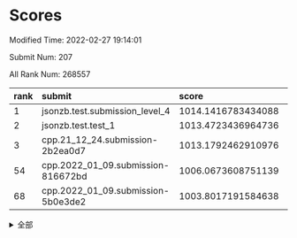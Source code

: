 # Scores

Modified Time: 2022-02-27 19:14:01

Submit Num: 207

All Rank Num: 268557

| rank |               submit               |       score        |       sigma        | pk_num |
| :--- | :--------------------------------- | :----------------- | :----------------- | :----- |
| 1    | jsonzb.test.submission_level_4     | 1014.1416783434088 | 0.8359938811383659 | 5187   |
| 2    | jsonzb.test.test_1                 | 1013.4723436964736 | 0.8215650126502081 | 5194   |
| 3    | cpp.21_12_24.submission-2b2ea0d7   | 1013.1792462910976 | 0.8096096764426524 | 5189   |
| 54   | cpp.2022_01_09.submission-816672bd | 1006.0673608751139 | 0.7176775121987113 | 5192   |
| 68   | cpp.2022_01_09.submission-5b0e3de2 | 1003.8017191584638 | 0.7173839976658634 | 5187   |


<details>
<summary>全部</summary>

| rank |                 submit                 |       score        |       sigma        | pk_num |
| :--- | :------------------------------------- | :----------------- | :----------------- | :----- |
| 1    | jsonzb.test.submission_level_4         | 1014.1416783434088 | 0.8359938811383659 | 5187   |
| 2    | jsonzb.test.test_1                     | 1013.4723436964736 | 0.8215650126502081 | 5194   |
| 3    | cpp.21_12_24.submission-2b2ea0d7       | 1013.1792462910976 | 0.8096096764426524 | 5189   |
| 4    | gobigger.level_3.submission_level_3_38 | 1012.5171281904124 | 0.7811180113689982 | 5190   |
| 5    | gobigger.level_3.submission_level_3_42 | 1011.4422577569164 | 0.7417928431118518 | 5189   |
| 6    | gobigger.level_3.submission_level_3_34 | 1011.3176465694092 | 0.7454866582620248 | 5187   |
| 7    | gobigger.level_3.submission_level_3_28 | 1011.0239247742882 | 0.778845732194164  | 5187   |
| 8    | gobigger.level_3.submission_level_3_22 | 1011.0148203097799 | 0.7673320669853105 | 5189   |
| 9    | gobigger.level_3.submission_level_3_19 | 1010.9268214198098 | 0.762422775239461  | 5193   |
| 10   | gobigger.level_3.submission_level_3_5  | 1010.7102830509511 | 0.8029598479358834 | 5189   |
| 11   | gobigger.level_3.submission_level_3_40 | 1010.6250050571085 | 0.7616248958503191 | 5193   |
| 12   | gobigger.level_3.submission_level_3_10 | 1010.5367061847471 | 0.7464648407700326 | 5189   |
| 13   | gobigger.level_3.submission_level_3_41 | 1010.521572003796  | 0.7494462562627149 | 5187   |
| 14   | gobigger.level_3.submission_level_3_44 | 1010.5176890598942 | 0.7748358296307175 | 5196   |
| 15   | gobigger.level_3.submission_level_3_7  | 1010.4043852833943 | 0.7484801454353021 | 5188   |
| 16   | gobigger.level_3.submission_level_3_31 | 1010.3943812865954 | 0.7499892435615798 | 5193   |
| 17   | gobigger.level_3.submission_level_3_3  | 1010.336115164184  | 0.7649277799042189 | 5186   |
| 18   | gobigger.level_3.submission_level_3_46 | 1010.3315189932813 | 0.7475456680645263 | 5186   |
| 19   | gobigger.level_3.submission_level_3_12 | 1010.331081110759  | 0.7627801209839091 | 5189   |
| 20   | gobigger.level_3.submission_level_3_15 | 1010.3110249547378 | 0.7586721660966114 | 5193   |
| 21   | gobigger.level_3.submission_level_3_25 | 1010.1678343830276 | 0.7744203237260746 | 5189   |
| 22   | gobigger.level_3.submission_level_3_47 | 1010.1214469524557 | 0.7608907003211586 | 5189   |
| 23   | gobigger.level_3.submission_level_3_48 | 1010.0885473833941 | 0.7551326536815097 | 5192   |
| 24   | gobigger.level_3.submission_level_3_18 | 1010.0829860921173 | 0.760196719372055  | 5187   |
| 25   | gobigger.level_3.submission_level_3_36 | 1010.0794124506824 | 0.7580779328727439 | 5186   |
| 26   | gobigger.level_3.submission_level_3_24 | 1010.0444053479831 | 0.7552648954338802 | 5190   |
| 27   | gobigger.level_3.submission_level_3_37 | 1010.0286084961908 | 0.7415672695861518 | 5191   |
| 28   | gobigger.level_3.submission_level_3_27 | 1010.0095865581517 | 0.7549982358306444 | 5189   |
| 29   | gobigger.level_3.submission_level_3_23 | 1010.0089995583918 | 0.7547088145860091 | 5186   |
| 30   | gobigger.level_3.submission_level_3_39 | 1009.9763815681905 | 0.7618158623533383 | 5190   |
| 31   | gobigger.level_3.submission_level_3_32 | 1009.9170883295277 | 0.769239625555521  | 5189   |
| 32   | gobigger.level_3.submission_level_3_9  | 1009.8766384388206 | 0.7536166974434214 | 5190   |
| 33   | gobigger.level_3.submission_level_3_26 | 1009.8458893861848 | 0.7539653843136443 | 5193   |
| 34   | gobigger.level_3.submission_level_3_20 | 1009.718127161216  | 0.7564947920964357 | 5191   |
| 35   | gobigger.level_3.submission_level_3_1  | 1009.6894421609201 | 0.7577846372622815 | 5189   |
| 36   | gobigger.level_3.submission_level_3_14 | 1009.6188632779371 | 0.7425448965154648 | 5192   |
| 37   | gobigger.level_3.submission_level_3_21 | 1009.5988757881041 | 0.7652228616716459 | 5188   |
| 38   | gobigger.level_3.submission_level_3_16 | 1009.5337974441724 | 0.7642104415672745 | 5187   |
| 39   | gobigger.level_3.submission_level_3_8  | 1009.527280673613  | 0.7701945476488506 | 5188   |
| 40   | gobigger.level_3.submission_level_3_45 | 1009.4602145123797 | 0.7476922581462235 | 5189   |
| 41   | gobigger.level_3.submission_level_3_4  | 1009.4577924737612 | 0.7610325925410171 | 5187   |
| 42   | gobigger.level_3.submission_level_3_11 | 1009.4516599826793 | 0.7397759697768699 | 5196   |
| 43   | gobigger.level_3.submission_level_3_33 | 1009.3996598786653 | 0.7661480987434931 | 5187   |
| 44   | gobigger.level_3.submission_level_3_35 | 1009.3735932429961 | 0.7539131561790284 | 5188   |
| 45   | gobigger.level_3.submission_level_3_17 | 1009.3405187775289 | 0.7464454046622098 | 5195   |
| 46   | gobigger.level_3.submission_level_3_2  | 1009.3164467429365 | 0.7375636427941759 | 5189   |
| 47   | gobigger.level_3.submission_level_3_13 | 1009.3061541441103 | 0.7578069129385689 | 5189   |
| 48   | gobigger.level_3.submission_level_3_6  | 1009.30105636816   | 0.7725116779745785 | 5192   |
| 49   | gobigger.level_3.submission_level_3_30 | 1009.1928125504812 | 0.7443907319811656 | 5188   |
| 50   | gobigger.level_3.submission_level_3_43 | 1009.1850093320543 | 0.7248460166034265 | 5190   |
| 51   | gobigger.level_3.submission_level_3_29 | 1009.0267895496706 | 0.7643725440433863 | 5184   |
| 52   | gobigger.level_3.submission_level_3_0  | 1008.5250478455366 | 0.7587031879680437 | 5186   |
| 53   | gobigger.level_3.submission_level_3_49 | 1008.2980443946726 | 0.7336366132727304 | 5194   |
| 54   | cpp.2022_01_09.submission-816672bd     | 1006.0673608751139 | 0.7176775121987113 | 5192   |
| 55   | gobigger.level_1.submission_level_1_49 | 1004.7291488645317 | 0.7238226438294108 | 5191   |
| 56   | gobigger.level_1.submission_level_1_38 | 1004.5135279730339 | 0.7273497046384487 | 5189   |
| 57   | gobigger.level_1.submission_level_1_39 | 1004.3770116427103 | 0.7301069318667817 | 5191   |
| 58   | gobigger.level_1.submission_level_1_17 | 1004.3450836188085 | 0.723788822687221  | 5194   |
| 59   | gobigger.level_1.submission_level_1_1  | 1004.3306997257147 | 0.7219597909361062 | 5188   |
| 60   | gobigger.level_1.submission_level_1_11 | 1004.0903824172343 | 0.7143635118842284 | 5190   |
| 61   | gobigger.level_1.submission_level_1_32 | 1004.0825866868373 | 0.72215265071856   | 5185   |
| 62   | gobigger.level_1.submission_level_1_34 | 1004.0355298245915 | 0.7281651767635433 | 5189   |
| 63   | gobigger.level_1.submission_level_1_24 | 1003.9764617171778 | 0.7162915882390001 | 5193   |
| 64   | gobigger.level_1.submission_level_1_42 | 1003.9648357314667 | 0.7263007964611227 | 5185   |
| 65   | gobigger.level_1.submission_level_1_15 | 1003.8914980704523 | 0.7213394693836112 | 5191   |
| 66   | gobigger.level_1.submission_level_1_19 | 1003.8517601741838 | 0.7108010274101803 | 5189   |
| 67   | gobigger.level_1.submission_level_1_47 | 1003.8175902960481 | 0.7099678652223095 | 5189   |
| 68   | cpp.2022_01_09.submission-5b0e3de2     | 1003.8017191584638 | 0.7173839976658634 | 5187   |
| 69   | gobigger.level_1.submission_level_1_14 | 1003.6973773768563 | 0.726097528580003  | 5197   |
| 70   | gobigger.level_1.submission_level_1_41 | 1003.694198773512  | 0.7142263959433527 | 5193   |
| 71   | gobigger.level_1.submission_level_1_9  | 1003.6632872014363 | 0.7272382525156036 | 5189   |
| 72   | gobigger.level_1.submission_level_1_40 | 1003.5108032809733 | 0.713159182935523  | 5191   |
| 73   | gobigger.level_1.submission_level_1_7  | 1003.500787409823  | 0.7168174624117291 | 5189   |
| 74   | gobigger.level_1.submission_level_1_36 | 1003.3816593097381 | 0.7193029202465313 | 5190   |
| 75   | gobigger.level_1.submission_level_1_37 | 1003.3576652685803 | 0.7198212503678197 | 5191   |
| 76   | gobigger.level_1.submission_level_1_25 | 1003.345499315597  | 0.7089647034612447 | 5192   |
| 77   | gobigger.level_1.submission_level_1_26 | 1003.303922219002  | 0.7075968516168081 | 5183   |
| 78   | gobigger.level_1.submission_level_1_46 | 1003.2524957108265 | 0.711036259246445  | 5192   |
| 79   | gobigger.level_1.submission_level_1_8  | 1003.2472222285647 | 0.7174622613662568 | 5190   |
| 80   | gobigger.level_1.submission_level_1_13 | 1003.2405365223744 | 0.7131351845790641 | 5194   |
| 81   | gobigger.level_1.submission_level_1_43 | 1003.2239378774119 | 0.7183771278740744 | 5192   |
| 82   | gobigger.level_1.submission_level_1_0  | 1003.1991940958117 | 0.7168610966097472 | 5191   |
| 83   | gobigger.level_1.submission_level_1_29 | 1003.1749414298905 | 0.7070108862872533 | 5188   |
| 84   | gobigger.level_1.submission_level_1_2  | 1003.1536993959376 | 0.7323180032896036 | 5190   |
| 85   | gobigger.level_1.submission_level_1_30 | 1003.1447289664662 | 0.7224811882125377 | 5190   |
| 86   | gobigger.level_1.submission_level_1_33 | 1003.1220973903603 | 0.7131447501207089 | 5192   |
| 87   | gobigger.level_1.submission_level_1_4  | 1003.0065094353897 | 0.704028528844197  | 5193   |
| 88   | gobigger.level_1.submission_level_1_28 | 1002.891230288254  | 0.7025675251402645 | 5189   |
| 89   | gobigger.level_1.submission_level_1_21 | 1002.838326970442  | 0.7108325559094449 | 5188   |
| 90   | gobigger.level_1.submission_level_1_35 | 1002.7923064248935 | 0.7307437602521885 | 5189   |
| 91   | gobigger.level_1.submission_level_1_10 | 1002.7696194697802 | 0.7243700253450344 | 5188   |
| 92   | gobigger.level_1.submission_level_1_5  | 1002.7275996418349 | 0.7076115607167587 | 5189   |
| 93   | gobigger.level_1.submission_level_1_27 | 1002.7075937823696 | 0.727276136831614  | 5191   |
| 94   | gobigger.level_1.submission_level_1_45 | 1002.6786318984509 | 0.7178028662160263 | 5191   |
| 95   | gobigger.level_1.submission_level_1_6  | 1002.5942943818475 | 0.7103649429723202 | 5189   |
| 96   | gobigger.level_1.submission_level_1_48 | 1002.5721269788713 | 0.7039105281306887 | 5191   |
| 97   | gobigger.level_1.submission_level_1_16 | 1002.5690852819007 | 0.7183140483783937 | 5190   |
| 98   | gobigger.level_1.submission_level_1_22 | 1002.5503284636839 | 0.7172987186132626 | 5190   |
| 99   | gobigger.level_1.submission_level_1_3  | 1002.4636464988715 | 0.7053569711971662 | 5191   |
| 100  | gobigger.level_1.submission_level_1_12 | 1002.4551021950832 | 0.7139055265373448 | 5190   |
| 101  | gobigger.level_1.submission_level_1_23 | 1002.3964715332257 | 0.7161256268097245 | 5192   |
| 102  | gobigger.level_1.submission_level_1_31 | 1002.3736332605708 | 0.7076568919029503 | 5193   |
| 103  | gobigger.level_1.submission_level_1_20 | 1002.3410713971152 | 0.7058359038880256 | 5194   |
| 104  | gobigger.level_1.submission_level_1_44 | 1002.2641889817226 | 0.7175321623484809 | 5184   |
| 105  | gobigger.level_1.submission_level_1_18 | 1002.1530333257517 | 0.7245545812923253 | 5192   |
| 106  | gobigger.random.submission_random_5    | 997.3111668640606  | 0.7067720478928682 | 5191   |
| 107  | gobigger.random.submission_random_30   | 997.0370178339723  | 0.710674642436922  | 5186   |
| 108  | gobigger.random.submission_random_38   | 996.8901688859746  | 0.695239131160468  | 5195   |
| 109  | gobigger.random.submission_random_1    | 996.731299889987   | 0.7124046961014011 | 5191   |
| 110  | gobigger.random.submission_random_43   | 996.6684467577433  | 0.7030160734309648 | 5189   |
| 111  | gobigger.random.submission_random_46   | 996.6533688296249  | 0.7059837079329531 | 5186   |
| 112  | gobigger.random.submission_random_12   | 996.633526828559   | 0.7119289472151425 | 5189   |
| 113  | gobigger.random.submission_random_28   | 996.616990987508   | 0.7067533519030722 | 5191   |
| 114  | gobigger.random.submission_random_19   | 996.4787207221691  | 0.7090410255480974 | 5189   |
| 115  | gobigger.random.submission_random_2    | 996.4550438686965  | 0.7079893935723376 | 5191   |
| 116  | gobigger.random.submission_random_4    | 996.4169018301983  | 0.7076906840305036 | 5190   |
| 117  | gobigger.random.submission_random_36   | 996.4167575525406  | 0.704382468832829  | 5187   |
| 118  | gobigger.random.submission_random_45   | 996.3540091327719  | 0.7055875433365627 | 5187   |
| 119  | gobigger.random.submission_random_48   | 996.3390881657568  | 0.7072611687660485 | 5187   |
| 120  | gobigger.random.submission_random_18   | 996.3285223952556  | 0.7117029997882279 | 5194   |
| 121  | gobigger.random.submission_random_35   | 996.310168725013   | 0.7246980932409985 | 5188   |
| 122  | gobigger.random.submission_random_17   | 996.2830016631906  | 0.7140972455301493 | 5198   |
| 123  | gobigger.random.submission_random_42   | 996.2661620367841  | 0.7062612844481171 | 5190   |
| 124  | gobigger.random.submission_random_41   | 996.2545621440355  | 0.7083070779087902 | 5186   |
| 125  | gobigger.random.submission_random_3    | 996.2300600571526  | 0.7144156441365918 | 5187   |
| 126  | gobigger.random.submission_random_20   | 996.1621353089519  | 0.7107594235514334 | 5192   |
| 127  | gobigger.random.submission_random_24   | 996.1311026607943  | 0.7155807154158368 | 5193   |
| 128  | gobigger.random.submission_random_32   | 996.0950216926036  | 0.7160125202768473 | 5192   |
| 129  | gobigger.random.submission_random_33   | 996.0546954867082  | 0.6946383144030841 | 5193   |
| 130  | gobigger.random.submission_random_34   | 996.0433486440995  | 0.7146729191128492 | 5188   |
| 131  | gobigger.random.submission_random_47   | 995.9916588695486  | 0.7095182658340395 | 5194   |
| 132  | gobigger.random.submission_random_39   | 995.9702135826271  | 0.7120342409855362 | 5183   |
| 133  | gobigger.random.submission_random_27   | 995.9631210892638  | 0.7106635726348748 | 5187   |
| 134  | gobigger.random.submission_random_15   | 995.956692833435   | 0.7231721166226839 | 5186   |
| 135  | gobigger.random.submission_random_23   | 995.9274806471386  | 0.7203467181466422 | 5185   |
| 136  | gobigger.random.submission_random_29   | 995.9227611383977  | 0.7132026409234847 | 5189   |
| 137  | gobigger.random.submission_random_9    | 995.9093611575418  | 0.7157108063204627 | 5191   |
| 138  | gobigger.random.submission_random_10   | 995.8866612374165  | 0.7055724412513029 | 5191   |
| 139  | gobigger.random.submission_random_44   | 995.8076543351574  | 0.7182185107599671 | 5195   |
| 140  | gobigger.random.submission_random_16   | 995.7996118281487  | 0.7075825761259176 | 5190   |
| 141  | gobigger.random.submission_random_22   | 995.763843252357   | 0.7096297276474999 | 5186   |
| 142  | gobigger.random.submission_random_0    | 995.5757285764514  | 0.702241386304523  | 5185   |
| 143  | gobigger.random.submission_random_37   | 995.5400107848477  | 0.7013573882576488 | 5190   |
| 144  | gobigger.random.submission_random_7    | 995.5229729878689  | 0.708251966282778  | 5186   |
| 145  | gobigger.random.submission_random_11   | 995.4125281969679  | 0.7124460332984329 | 5187   |
| 146  | gobigger.random.submission_random_49   | 995.3232569974213  | 0.7140683836463038 | 5189   |
| 147  | gobigger.random.submission_random_6    | 995.3229784531114  | 0.728576918571977  | 5192   |
| 148  | gobigger.random.submission_random_14   | 995.1897195339435  | 0.7193763310653991 | 5187   |
| 149  | gobigger.random.submission_random_21   | 995.1131823444668  | 0.7174136169139554 | 5189   |
| 150  | gobigger.random.submission_random_13   | 995.0710244654701  | 0.7286817906829929 | 5190   |
| 151  | gobigger.random.submission_random_40   | 994.9538613269582  | 0.7320769975507229 | 5194   |
| 152  | gobigger.random.submission_random_8    | 994.9069686260302  | 0.7198913019169052 | 5185   |
| 153  | gobigger.random.submission_random_26   | 994.5597112229402  | 0.7218038478966253 | 5191   |
| 154  | gobigger.random.submission_random_25   | 994.3007281562901  | 0.723892665062677  | 5186   |
| 155  | gobigger.random.submission_random_31   | 994.2405138514519  | 0.7231287947368842 | 5189   |
| 156  | gobigger.level_2.submission_level_2_4  | 993.9211738531552  | 0.7391792236776863 | 5186   |
| 157  | gobigger.level_2.submission_level_2_13 | 993.8392689822379  | 0.7411103076390217 | 5191   |
| 158  | gobigger.level_2.submission_level_2_29 | 993.8194462517101  | 0.732920199433352  | 5189   |
| 159  | gobigger.level_2.submission_level_2_39 | 993.6899842029547  | 0.7454800866246326 | 5190   |
| 160  | gobigger.level_2.submission_level_2_38 | 993.3873448894192  | 0.7464758664403994 | 5186   |
| 161  | gobigger.level_2.submission_level_2_46 | 993.339151235946   | 0.7245414125880002 | 5186   |
| 162  | gobigger.level_2.submission_level_2_48 | 993.1941078922503  | 0.7415559006607858 | 5188   |
| 163  | gobigger.level_2.submission_level_2_37 | 993.1780852112287  | 0.7295118452650436 | 5196   |
| 164  | gobigger.level_2.submission_level_2_25 | 993.1553056709837  | 0.7406783728037475 | 5189   |
| 165  | gobigger.level_2.submission_level_2_22 | 993.0978532705107  | 0.7328532485708078 | 5186   |
| 166  | gobigger.level_2.submission_level_2_23 | 993.087006166478   | 0.7357210080060825 | 5190   |
| 167  | gobigger.level_2.submission_level_2_34 | 993.0694252380589  | 0.7398706120384176 | 5186   |
| 168  | gobigger.level_2.submission_level_2_12 | 993.0035428068195  | 0.7335866739694373 | 5192   |
| 169  | gobigger.level_2.submission_level_2_43 | 992.8756999753707  | 0.7352593365824723 | 5185   |
| 170  | gobigger.level_2.submission_level_2_33 | 992.8013788757705  | 0.756817969435077  | 5183   |
| 171  | gobigger.level_2.submission_level_2_15 | 992.7367250042668  | 0.754277820070953  | 5195   |
| 172  | gobigger.level_2.submission_level_2_40 | 992.6941143908738  | 0.730961088405836  | 5187   |
| 173  | gobigger.level_2.submission_level_2_11 | 992.6332263351477  | 0.7388454877687604 | 5185   |
| 174  | gobigger.level_2.submission_level_2_27 | 992.5883157570189  | 0.7403869393678095 | 5191   |
| 175  | gobigger.level_2.submission_level_2_24 | 992.4099156151098  | 0.7472411788690607 | 5188   |
| 176  | gobigger.level_2.submission_level_2_30 | 992.2418123579728  | 0.7324876194772358 | 5187   |
| 177  | gobigger.level_2.submission_level_2_32 | 992.1091515049189  | 0.7278443082080553 | 5186   |
| 178  | gobigger.level_2.submission_level_2_18 | 992.0740073542767  | 0.7467781454061784 | 5188   |
| 179  | gobigger.level_2.submission_level_2_26 | 991.9745342701801  | 0.7412823948654439 | 5192   |
| 180  | gobigger.level_2.submission_level_2_19 | 991.9739203335503  | 0.7696735170701356 | 5190   |
| 181  | gobigger.level_2.submission_level_2_42 | 991.8763990452787  | 0.7520577092392242 | 5191   |
| 182  | gobigger.level_2.submission_level_2_16 | 991.7489639659939  | 0.7761181936506053 | 5194   |
| 183  | gobigger.level_2.submission_level_2_21 | 991.6827639586902  | 0.7335346898762016 | 5191   |
| 184  | gobigger.level_2.submission_level_2_17 | 991.6685557176264  | 0.7507002763466495 | 5195   |
| 185  | gobigger.level_2.submission_level_2_49 | 991.6649879340094  | 0.7264132566519825 | 5188   |
| 186  | gobigger.level_2.submission_level_2_1  | 991.6237815258647  | 0.7509150162232751 | 5188   |
| 187  | gobigger.level_2.submission_level_2_44 | 991.5720368935775  | 0.7488705844241199 | 5193   |
| 188  | gobigger.level_2.submission_level_2_28 | 991.550702833758   | 0.7592451287841333 | 5188   |
| 189  | gobigger.level_2.submission_level_2_35 | 991.486550441124   | 0.755283319370803  | 5194   |
| 190  | gobigger.level_2.submission_level_2_36 | 991.411744723053   | 0.7638472194282055 | 5188   |
| 191  | gobigger.level_2.submission_level_2_31 | 991.3715477995781  | 0.7578767673936969 | 5183   |
| 192  | gobigger.level_2.submission_level_2_41 | 991.2863888375881  | 0.752693694769791  | 5190   |
| 193  | gobigger.level_2.submission_level_2_0  | 991.2659886253969  | 0.7592362192549705 | 5193   |
| 194  | gobigger.level_2.submission_level_2_45 | 991.2600867492896  | 0.7478745984353702 | 5191   |
| 195  | gobigger.level_2.submission_level_2_10 | 991.1168022448744  | 0.761623071092125  | 5187   |
| 196  | gobigger.level_2.submission_level_2_20 | 991.1113162754714  | 0.7483675711377835 | 5187   |
| 197  | gobigger.level_2.submission_level_2_14 | 991.0341552646054  | 0.7558976702420525 | 5185   |
| 198  | gobigger.level_2.submission_level_2_6  | 990.8860836101937  | 0.7536315149701748 | 5189   |
| 199  | gobigger.level_2.submission_level_2_47 | 990.8858833824131  | 0.7508065541194863 | 5194   |
| 200  | gobigger.level_2.submission_level_2_9  | 990.8362667375346  | 0.7505706963925021 | 5189   |
| 201  | gobigger.level_2.submission_level_2_2  | 990.7698294964608  | 0.7781174364379249 | 5181   |
| 202  | gobigger.level_2.submission_level_2_5  | 990.7318363742098  | 0.7862249508397406 | 5189   |
| 203  | gobigger.level_2.submission_level_2_8  | 990.6757527312026  | 0.7646558879511199 | 5188   |
| 204  | gobigger.level_2.submission_level_2_3  | 990.1380060335529  | 0.7691354123223001 | 5194   |
| 205  | gobigger.level_2.submission_level_2_7  | 989.8103778516448  | 0.7648381847048098 | 5192   |
| 206  | gobigger.none.submission_none_0        | 977.777433945882   | 1.2949459628740578 | 5186   |
| 207  | gobigger.none.submission_none_1        | 975.2347812385575  | 1.4877501124978003 | 5189   |

</details>